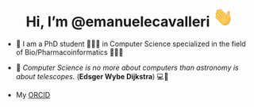 <h1 align="center"> Hi, I’m @emanuelecavalleri <img src="https://raw.githubusercontent.com/ABSphreak/ABSphreak/master/gifs/Hi.gif" width="40px" height="40px" /></h1>

- 👀 I am a PhD student 👨🏻‍🎓 in Computer Science specialized in the field of Bio/Pharmacoinformatics 🧬💊🌱 

- 💬 *Computer Science is no more about computers than astronomy is about telescopes.* (**Edsger Wybe Dijkstra**) 💻🔭

- My [ORCID](https://orcid.org/0000-0003-1973-5712)

<!---
emanuelecavalleri/emanuelecavalleri is a ✨ special ✨ repository because its `README.md` (this file) appears on your GitHub profile.
You can click the Preview link to take a look at your changes.
--->
